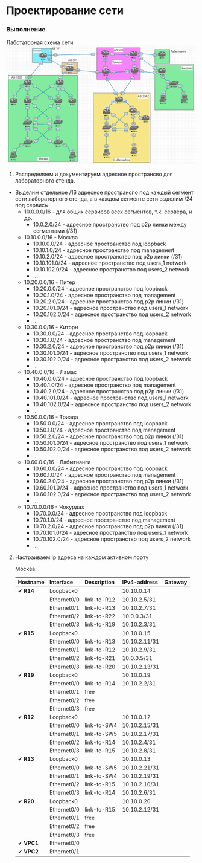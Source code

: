 # Проектирование сети

### Выполнение

Лаботаторная схема сети
![img.png](img.png)

1. Распределяем и документируем адресное пространсво для лабораторного стенда.
* Выделим отдельное /16 адресное пространспо под каждый сегмент сети лабораторного стенда, а в каждом сегменте сети выделим /24 под сервисы
    - 10.0.0.0/16 - для общих сервисов всех сегментов, т.к. сервера, и др.
      - 10.0.2.0/24 - адресное пространство под p2p линки между сегментами (/31) 
    - 10.10.0.0/16 - Москва
      - 10.10.0.0/24 - адресное пространство под loopback
      - 10.10.1.0/24 - адресное пространство под management
      - 10.10.2.0/24 - адресное пространство под p2p линки (/31)
      - 10.10.101.0/24 - адресное пространство под users_1 network
      - 10.10.102.0/24 - адресное пространство под users_2 network
      - ...
    - 10.20.0.0/16 - Питер
      - 10.20.0.0/24 - адресное пространство под loopback
      - 10.20.1.0/24 - адресное пространство под management
      - 10.20.2.0/24 - адресное пространство под p2p линки (/31)
      - 10.20.101.0/24 - адресное пространство под users_1 network
      - 10.20.102.0/24 - адресное пространство под users_2 network
      - ...
    - 10.30.0.0/16 - Киторн
      - 10.30.0.0/24 - адресное пространство под loopback
      - 10.30.1.0/24 - адресное пространство под management
      - 10.30.2.0/24 - адресное пространство под p2p линки (/31)
      - 10.30.101.0/24 - адресное пространство под users_1 network
      - 10.30.102.0/24 - адресное пространство под users_2 network
      - ...
    - 10.40.0.0/16 - Ламас
      - 10.40.0.0/24 - адресное пространство под loopback
      - 10.40.1.0/24 - адресное пространство под management
      - 10.40.2.0/24 - адресное пространство под p2p линки (/31)
      - 10.40.101.0/24 - адресное пространство под users_1 network
      - 10.40.102.0/24 - адресное пространство под users_2 network
      - ...
    - 10.50.0.0/16 - Триада
      - 10.50.0.0/24 - адресное пространство под loopback
      - 10.50.1.0/24 - адресное пространство под management
      - 10.50.2.0/24 - адресное пространство под p2p линки (/31)
      - 10.50.101.0/24 - адресное пространство под users_1 network
      - 10.50.102.0/24 - адресное пространство под users_2 network
      - ...
    - 10.60.0.0/16 - Лабытнанги
      - 10.60.0.0/24 - адресное пространство под loopback
      - 10.60.1.0/24 - адресное пространство под management
      - 10.60.2.0/24 - адресное пространство под p2p линки (/31)
      - 10.60.101.0/24 - адресное пространство под users_1 network
      - 10.60.102.0/24 - адресное пространство под users_2 network
      - ...
    - 10.70.0.0/16 - Чокурдах
      - 10.70.0.0/24 - адресное пространство под loopback
      - 10.70.1.0/24 - адресное пространство под management
      - 10.70.2.0/24 - адресное пространство под p2p линки (/31)
      - 10.70.101.0/24 - адресное пространство под users_1 network
      - 10.70.102.0/24 - адресное пространство под users_2 network
      - ...
2. Настраиваем ip адреса на каждом активном порту

    Москва:

    | Hostname   | Interface   | Description | IPv4-address  | Gateway |
    |------------|-------------|-------------|---------------|---------|
    | ✔ **R14**  | Loopback0   |             | 10.10.0.14    |         |
    |            | Ethernet0/0 | link-to-R12 | 10.10.2.5/31  |         |
    |            | Ethernet0/1 | link-to-R13 | 10.10.2.7/31  |         |
    |            | Ethernet0/2 | link-to-R22 | 10.0.0.3/31   |         |
    |            | Ethernet0/3 | link-to-R19 | 10.10.2.3/31  |         |
    | ✔ **R15**  | Loopback0   |             | 10.10.0.15    |         |
    |            | Ethernet0/0 | link-to-R13 | 10.10.2.11/31 |         |
    |            | Ethernet0/1 | link-to-R12 | 10.10.2.9/31  |         |
    |            | Ethernet0/2 | link-to-R21 | 10.0.0.5/31   |         |
    |            | Ethernet0/3 | link-to-R20 | 10.10.2.13/31 |         |
    | ✔ **R19**  | Loopback0   |             | 10.10.0.19    |         |
    |            | Ethernet0/0 | link-to-R14 | 10.10.2.2/31  |         |
    |            | Ethernet0/1 | free        |               |         |
    |            | Ethernet0/2 | free        |               |         |
    |            | Ethernet0/3 | free        |               |         |
    | ✔ **R12**  | Loopback0   |             | 10.10.0.12    |         |
    |            | Ethernet0/0 | link-to-SW4 | 10.10.2.15/31 |         |
    |            | Ethernet0/1 | link-to-SW5 | 10.10.2.17/31 |         |
    |            | Ethernet0/2 | link-to-R14 | 10.10.2.4/31  |         |
    |            | Ethernet0/3 | link-to-R15 | 10.10.2.8/31  |         |
    | ✔ **R13**  | Loopback0   |             | 10.10.0.13    |         |
    |            | Ethernet0/0 | link-to-SW5 | 10.10.2.21/31 |         |
    |            | Ethernet0/1 | link-to-SW4 | 10.10.2.19/31 |         |
    |            | Ethernet0/2 | link-to-R15 | 10.10.2.10/31 |         |
    |            | Ethernet0/3 | link-to-R14 | 10.10.2.6/31  |         |
    | ✔ **R20**  | Loopback0   |             | 10.10.0.20    |         |
    |            | Ethernet0/0 | link-to-R15 | 10.10.2.12/31 |         |
    |            | Ethernet0/1 | free        |               |         |
    |            | Ethernet0/2 | free        |               |         |
    |            | Ethernet0/3 | free        |               |         |
    | ✔ **VPC1** | Ethernet0/0 |             |               |         |
    | ✔ **VPC2** | Ethernet0/1 |             |               |         |
